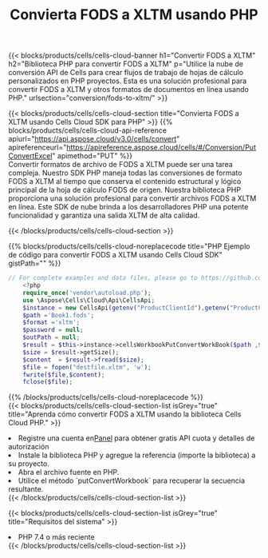 ﻿---
title:  Convierta FODS a XLTM usando PHP
description:  Utilizar el SDK de la nube Aspose.Cells para PHP para convertir un archivo de formato FODS a un archivo de formato XLTM.
kwords: Excel, Convert FODS to XLTM, REST, PHP
howto: How to convert FODS to XLTM using Aspose.Cells Cloud PHP library.
---
{{< blocks/products/cells/cells-cloud-banner h1="Convertir FODS a XLTM" h2="Biblioteca PHP para convertir FODS a XLTM" p="Utilice la nube de conversión API de Cells para crear flujos de trabajo de hojas de cálculo personalizados en PHP proyectos. Esta es una solución profesional para convertir FODS a XLTM y otros formatos de documentos en línea usando PHP." urlsection="conversion/fods-to-xltm/" >}}

{{< blocks/products/cells/cells-cloud-section title="Convierta FODS a XLTM usando Cells Cloud SDK para PHP" >}}
{{% blocks/products/cells/cells-cloud-api-reference apiurl="https://api.aspose.cloud/v3.0/cells/convert" apireferenceurl="https://apireference.aspose.cloud/cells/#/Conversion/PutConvertExcel" apimethod="PUT" %}}
<br/>
Convertir formatos de archivo de FODS a XLTM puede ser una tarea compleja. Nuestro SDK PHP maneja todas las conversiones de formato FODS a XLTM al tiempo que conserva el contenido estructural y lógico principal de la hoja de cálculo FODS de origen. Nuestra biblioteca PHP proporciona una solución profesional para convertir archivos FODS a XLTM en línea. Este SDK de nube brinda a los desarrolladores PHP una potente funcionalidad y garantiza una salida XLTM de alta calidad.

{{< /blocks/products/cells/cells-cloud-section >}}

{{% blocks/products/cells/cells-cloud-noreplacecode title="PHP Ejemplo de código para convertir FODS a XLTM usando Cells Cloud SDK" gistPath="" %}}
 
```php
// For complete examples and data files, please go to https://github.com/aspose-cells-cloud/aspose-cells-cloud-php/
    <?php
    require_once('vendor\autoload.php');
    use \Aspose\Cells\Cloud\Api\CellsApi;
    $instance = new CellsApi(getenv("ProductClientId"),getenv("ProductClientSecret"));
    $path ='Book1.fods';    
    $format ='xltm';
    $password = null;
    $outPath = null;      
    $result = $this->instance->cellsWorkbookPutConvertWorkBook($path ,$format, $password,  $outPath);
    $size = $result->getSize();
    $content  = $result->fread($size);
    $file = fopen("destfile.xltm", 'w');
    fwrite($file,$content);
    fclose($file);
```
 
{{% /blocks/products/cells/cells-cloud-noreplacecode %}}
<br/>
{{< blocks/products/cells/cells-cloud-section-list isGrey="true" title="Aprenda cómo convertir FODS a XLTM usando la biblioteca Cells Cloud PHP." >}}
<li> Registre una cuenta en<a href="https://dashboard.aspose.cloud/">Panel</a> para obtener gratis API cuota y detalles de autorización</li>
<li>Instale la biblioteca PHP y agregue la referencia (importe la biblioteca) a su proyecto.</li>
<li>Abra el archivo fuente en PHP.</li>
<li>Utilice el método `putConvertWorkbook` para recuperar la secuencia resultante.</li>
{{< /blocks/products/cells/cells-cloud-section-list >}}

{{< blocks/products/cells/cells-cloud-section-list isGrey="true" title="Requisitos del sistema" >}}
<li>PHP 7.4 o más reciente</li>
{{< /blocks/products/cells/cells-cloud-section-list >}}

